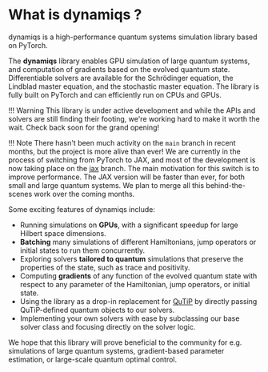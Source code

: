 # What is dynamiqs ?

dynamiqs is a high-performance quantum systems simulation library based on PyTorch.

The **dynamiqs** library enables GPU simulation of large quantum systems, and computation of gradients based on the evolved quantum state. Differentiable solvers are available for the Schrödinger equation, the Lindblad master equation, and the stochastic master equation. The library is fully built on PyTorch and can efficiently run on CPUs and GPUs.

!!! Warning
    This library is under active development and while the APIs and solvers are still finding their footing, we're working hard to make it worth the wait. Check back soon for the grand opening!

!!! Note
    There hasn't been much activity on the `main` branch in recent months, but the project is more alive than ever! We are currently in the process of switching from PyTorch to JAX, and most of the development is now taking place on the [jax](https://github.com/dynamiqs/dynamiqs/tree/jax) branch. The main motivation for this switch is to improve performance. The JAX version will be faster than ever, for both small and large quantum systems. We plan to merge all this behind-the-scenes work over the coming months.

Some exciting features of dynamiqs include:

- Running simulations on **GPUs**, with a significant speedup for large Hilbert space dimensions.
- **Batching** many simulations of different Hamiltonians, jump operators or initial states to run them concurrently.
- Exploring solvers **tailored to quantum** simulations that preserve the properties of the state, such as trace and positivity.
- Computing **gradients** of any function of the evolved quantum state with respect to any parameter of the Hamiltonian, jump operators, or initial state.
- Using the library as a drop-in replacement for [QuTiP](https://qutip.org/) by directly passing QuTiP-defined quantum objects to our solvers.
- Implementing your own solvers with ease by subclassing our base solver class and focusing directly on the solver logic.

We hope that this library will prove beneficial to the community for e.g. simulations of large quantum systems, gradient-based parameter estimation, or large-scale quantum optimal control.
